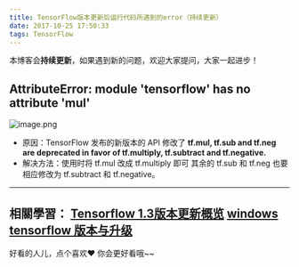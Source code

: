 ```yaml
---
title: TensorFlow版本更新后运行代码所遇到的error（持续更新）
date: 2017-10-25 17:50:33
tags: TensorFlow
---
```



本博客会**持续更新**，如果遇到新的问题，欢迎大家提问，大家一起进步！
##  AttributeError: module 'tensorflow' has no attribute 'mul'

![image.png](http://upload-images.jianshu.io/upload_images/4340772-1c99e17cc1b70071.png?imageMogr2/auto-orient/strip%7CimageView2/2/w/1240)
<!-- more -->
* 原因：TensorFlow 发布的新版本的 API 修改了
**tf.mul, tf.sub and tf.neg are deprecated in favor of tf.multiply, tf.subtract and tf.negative.**
* 解决方法：使用时将 tf.mul 改成 tf.multiply 即可
其余的 tf.sub 和 tf.neg 也要相应修改为 tf.subtract 和 tf.negative。
---

相關學習：
[Tensorflow 1.3版本更新概览](http://www.infoq.com/cn/news/2017/08/changes-tensorflow-1-3)
[windows tensorflow 版本与升级](http://blog.csdn.net/lanchunhui/article/details/72892258)
---
好看的人儿，点个喜欢❤ 你会更好看哦~~
